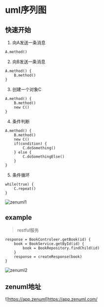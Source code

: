# uml序列图

## 快速开始

1. 向A发送一条消息

```
A.method()
```

2. 向B发送一条消息

```
A.method() {
	B.method()
}
```

3. 创建一个对象C

```
A.method() {
	B.method()
	new C()
}
```

4. 条件判断

```
A.method() {
	B.method()
	new C()
	if(condition) {
		C.doSomething()
	} else {
		C.doSomethingElse()
	}
}
```

5. 条件循环

```
while(true) {
	C.repeat()
}
```
![zenuml1]("/images/zenuml1.png")

## example

> restful服务

```
response = BookControleer.getBook(id) {
	book = BookService.getById(id) {
		book = BookRepository.findChild(id)
	}
	response = createResponse(book)
}
```
![zenuml2]("/images/zenmul1.png")

## zenuml地址

![https://app.zenuml]https://app.zenuml.com/